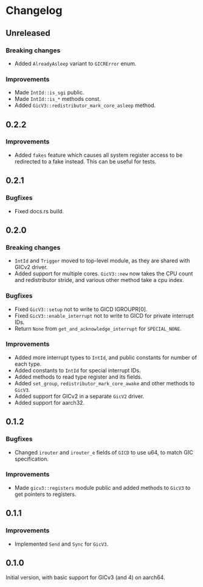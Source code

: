 # Changelog

## Unreleased

### Breaking changes

- Added `AlreadyAsleep` variant to `GICRError` enum.

### Improvements

- Made `IntId::is_sgi` public.
- Made `IntId::is_*` methods const.
- Added `GicV3::redistributor_mark_core_asleep` method.

## 0.2.2

### Improvements

- Added `fakes` feature which causes all system register access to be redirected to a fake instead.
  This can be useful for tests.

## 0.2.1

### Bugfixes

- Fixed docs.rs build.

## 0.2.0

### Breaking changes

- `IntId` and `Trigger` moved to top-level module, as they are shared with GICv2 driver.
- Added support for multiple cores. `GicV3::new` now takes the CPU count and redistributor stride,
  and various other method take a cpu index.

### Bugfixes

- Fixed `GicV3::setup` not to write to GICD IGROUPR[0].
- Fixed `GicV3::enable_interrupt` not to write to GICD for private interrupt IDs.
- Return `None` from `get_and_acknowledge_interrupt` for `SPECIAL_NONE`.

### Improvements

- Added more interrupt types to `IntId`, and public constants for number of each type.
- Added constants to `IntId` for special interrupt IDs.
- Added methods to read type register and its fields.
- Added `set_group`, `redistributor_mark_core_awake` and other methods to `GicV3`.
- Added support for GICv2 in a separate `GicV2` driver.
- Added support for aarch32.

## 0.1.2

### Bugfixes

- Changed `irouter` and `irouter_e` fields of `GICD` to use u64, to match GIC specification.

### Improvements

- Made `gicv3::registers` module public and added methods to `GicV3` to get pointers to registers.

## 0.1.1

### Improvements

- Implemented `Send` and `Sync` for `GicV3`.

## 0.1.0

Initial version, with basic support for GICv3 (and 4) on aarch64.

